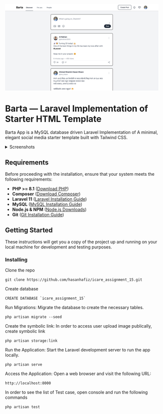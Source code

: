 ![Barta](public/screenshots/preview.png)

# Barta — Laravel Implementation of Starter HTML Template

Barta App is a MySQL database driven Laravel Implementation of A minimal, elegant social media starter template built with Tailwind CSS.

<details>
<summary>Screenshots</summary>

![Barta](public/screenshots/preview.png)
![Barta](public/screenshots/register.png)
![Barta](public/screenshots/login.png)

</details>

## Requirements

Before proceeding with the installation, ensure that your system meets the following requirements:

- **PHP >= 8.1** ([Download PHP](https://www.php.net/downloads.php))
- **Composer** ([Download Composer](https://getcomposer.org/download/))
- **Laravel 11** ([Laravel Installation Guide](https://laravel.com/docs/11.x/installation))
- **MySQL** ([MySQL Installation Guide](https://www.mysql.com/downloads/))
- **Node.js & NPM** ([Node.js Downloads](https://nodejs.org/en/))
- **Git** ([Git Installation Guide](https://git-scm.com/downloads))

## Getting Started

These instructions will get you a copy of the project up and running on your local machine for development and testing purposes.

### Installing

Clone the repo

```
git clone https://github.com/hasanhafiz/icare_assignment_15.git
```

Create database

```
CREATE DATABASE `icare_assignment_15`
```

Run Migrations: Migrate the database to create the necessary tables.

```
php artisan migrate --seed
```

Create the symbolic link: In order to access user upload image publically, create symbolic link

```
php artisan storage:link

``````

Run the Application: Start the Laravel development server to run the app locally.

```
php artisan serve

``````

Access the Application: Open a web browser and visit the following URL:

```
http://localhost:8000
```

In order to see the list of Test case, open console and run the following commands 

```
php artisan test
```